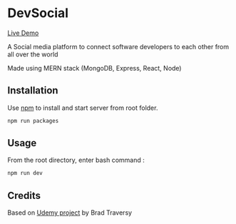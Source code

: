 # DevSocial

[Live Demo](https://polar-beach-44075.herokuapp.com/)

A Social media platform to connect software developers to each other from all over the world

Made using MERN stack (MongoDB, Express, React, Node)

## Installation

Use [npm](https://nodejs.org/en/) to install and start server from root folder.

```bash
npm run packages

```

## Usage

From the root directory, enter bash command :

```bash
npm run dev
```

## Credits

Based on [Udemy project](https://www.udemy.com/course/mern-stack-front-to-back/) by Brad Traversy
